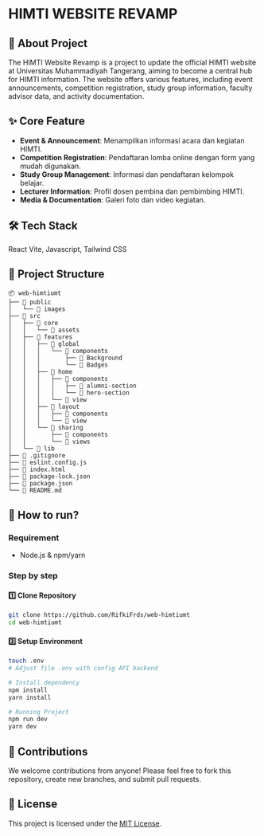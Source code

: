 # HIMTI WEBSITE REVAMP

## 📌 About Project

The HIMTI Website Revamp is a project to update the official HIMTI website at Universitas Muhammadiyah Tangerang, aiming to become a central hub for HIMTI information.
The website offers various features, including event announcements, competition registration, study group information, faculty advisor data, and activity documentation.

## ✨ Core Feature

- **Event & Announcement**: Menampilkan informasi acara dan kegiatan HIMTI.
- **Competition Registration**: Pendaftaran lomba online dengan form yang mudah digunakan.
- **Study Group Management**: Informasi dan pendaftaran kelompok belajar.
- **Lecturer Information**: Profil dosen pembina dan pembimbing HIMTI.
- **Media & Documentation**: Galeri foto dan video kegiatan.

## 🛠️ Tech Stack

React Vite, Javascript, Tailwind CSS

## 📂 Project Structure

```
📦 web-himtiumt
├── 📁 public
│   └── 📁 images
├── 📁 src
│   ├── 📁 core
│   │   └── 📁 assets
│   ├── 📁 features
│   │   ├── 📁 global
│   │   │   └── 📁 components
│   │   │       ├── 📁 Background
│   │   │       └── 📁 Badges
│   │   ├── 📁 home
│   │   │   ├── 📁 components
│   │   │   │   ├── 📁 alumni-section
│   │   │   │   └── 📁 hero-section
│   │   │   └── 📁 view
│   │   ├── 📁 layout
│   │   │   ├── 📁 components
│   │   │   └── 📁 view
│   │   └── 📁 sharing
│   │       ├── 📁 components
│   │       └── 📁 views
│   └── 📁 lib
├── 📄 .gitignore
├── 📄 eslint.config.js
├── 📄 index.html
├── 📄 package-lock.json
├── 📄 package.json
└── 📄 README.md
```

## 🚀 How to run?

### Requirement

- Node.js & npm/yarn

### Step by step

#### 1️⃣ Clone Repository

```bash
git clone https://github.com/RifkiFrds/web-himtiumt
cd web-himtiumt
```

#### 3️⃣ Setup Environment

```bash
touch .env
# Adjust file .env with config API backend

# Install dependency
npm install
yarn install

# Running Project
npm run dev
yarn dev
```

## 🤝 Contributions

We welcome contributions from anyone! Please feel free to fork this repository, create new branches, and submit pull requests.

## 📜 License

This project is licensed under the [MIT License](LICENSE).

